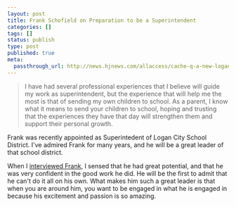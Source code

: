 ```yaml
---
layout: post
title: Frank Schofield on Preparation to be a Superintendent
categories: []
tags: []
status: publish
type: post
published: true
meta:
  passthrough_url: http://news.hjnews.com/allaccess/cache-q-a-new-logan-city-school-district-superintendent-discusses/article_4854b2ee-cc3c-11e4-a8ca-8f4807ca63c9.html?mode=jqm
---
```


>I have had several professional experiences that I believe will guide my work as superintendent, but the experience that will help me the most is that of sending my own children to school. As a parent, I know what it means to send your children to school, hoping and trusting that the experiences they have that day will strengthen them and support their personal growth.



Frank was recently appointed as Superintedent of Logan City School District. I've admired Frank for many years, and he will be a great leader of that school district.


When I 
[interviewed Frank](http://www.jethrojones.com/frank-schofield/), I sensed that he had great potential, and that he was very confident in the good work he did. He will be the first to admit that he can't do it all on his own. What makes him such a great leader is that when you are around him, you want to be engaged in what he is engaged in because his excitement and passion is so amazing.
